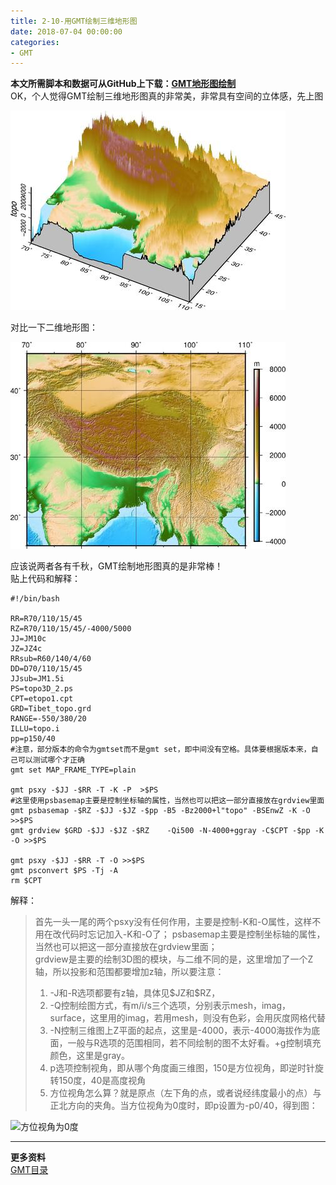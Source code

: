 ```yaml
---
title: 2-10-用GMT绘制三维地形图
date: 2018-07-04 00:00:00
categories:
- GMT
---
```

**本文所需脚本和数据可从GitHub上下载：[GMT地形图绘制](https://github.com/zhongpenggeo/GMT_demo/tree/master/topo)**  
OK，个人觉得GMT绘制三维地形图真的非常美，非常具有空间的立体感，先上图  

![青藏高原三维地形图](/imags/7955445-4ed557e18350f97f.jpg)  

对比一下二维地形图：   

![二维地形图](/imags/7955445-512edb3f936759bd.jpg)  


应该说两者各有千秋，GMT绘制地形图真的是非常棒！  
贴上代码和解释：

```
#!/bin/bash

RR=R70/110/15/45
RZ=R70/110/15/45/-4000/5000
JJ=JM10c
JZ=JZ4c
RRsub=R60/140/4/60
DD=D70/110/15/45
JJsub=JM1.5i
PS=topo3D_2.ps
CPT=etopo1.cpt
GRD=Tibet_topo.grd
RANGE=-550/380/20
ILLU=topo.i
pp=p150/40
#注意，部分版本的命令为gmtset而不是gmt set，即中间没有空格。具体要根据版本来，自己可以测试哪个才正确
gmt set MAP_FRAME_TYPE=plain

gmt psxy -$JJ -$RR -T -K -P  >$PS
#这里使用psbasemap主要是控制坐标轴的属性，当然也可以把这一部分直接放在grdview里面
gmt psbasemap -$RZ -$JJ -$JZ -$pp -B5 -Bz2000+l"topo" -BSEnwZ -K -O >>$PS
gmt grdview $GRD -$JJ -$JZ -$RZ    -Qi500 -N-4000+ggray -C$CPT -$pp -K -O >>$PS

gmt psxy -$JJ -$RR -T -O >>$PS
gmt psconvert $PS -Tj -A
rm $CPT
```
解释：
> 首先一头一尾的两个psxy没有任何作用，主要是控制-K和-O属性，这样不用在改代码时忘记加入-K和-O了；
> psbasemap主要是控制坐标轴的属性，当然也可以把这一部分直接放在grdview里面；  
> grdview是主要的绘制3D图的模块，与二维不同的是，这里增加了一个Z轴，所以投影和范围都要增加z轴，所以要注意：  
> 1.  -J和-R选项都要有z轴，具体见\$JZ和\$RZ，
> 2. -Q控制绘图方式，有m/i/s三个选项，分别表示mesh，imag，surface，这里用的imag，若用mesh，则没有色彩，会用灰度网格代替
> 3. -N控制三维图上Z平面的起点，这里是-4000，表示-4000海拔作为底面，一般与R选项的范围相同，若不同绘制的图不太好看。+g控制填充颜色，这里是gray。
> 4. p选项控制视角，即从哪个角度画三维图，150是方位视角，即逆时针旋转150度，40是高度视角
> 5. 方位视角怎么算？就是原点（左下角的点，或者说经纬度最小的点）与正北方向的夹角。当方位视角为0度时，即p设置为-p0/40，得到图：



![方位视角为0度](https://upload-images.jianshu.io/upload_images/7955445-86288ab6f1202db3.png?imageMogr2/auto-orient/strip%7CimageView2/2/w/440)

---
**更多资料**  
[GMT目录](https://www.jianshu.com/p/321f67983c42)